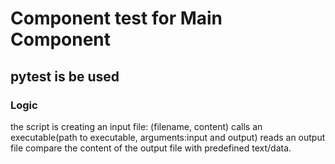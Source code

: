# Component test for Main Component

## pytest is be used

### Logic

the script is creating an input file:
(filename, content)
calls an executable(path to executable, arguments:input and output)
reads an output file
compare the content of the output file
with predefined text/data.
